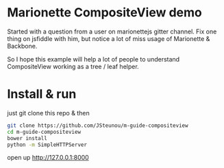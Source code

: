# Marionette CompositeView demo

Started with a question from a user on marionettejs gitter channel. Fix one thing on jsfiddle with him, but notice a lot of miss usage of Marionette & Backbone.

So I hope this example will help a lot of people to understand CompositeView working as a tree / leaf helper.

# Install & run

just git clone this repo & then

```bash
git clone https://github.com/JSteunou/m-guide-compositeview
cd m-guide-compositeview
bower install
python -m SimpleHTTPServer
```

open up http://127.0.0.1:8000
